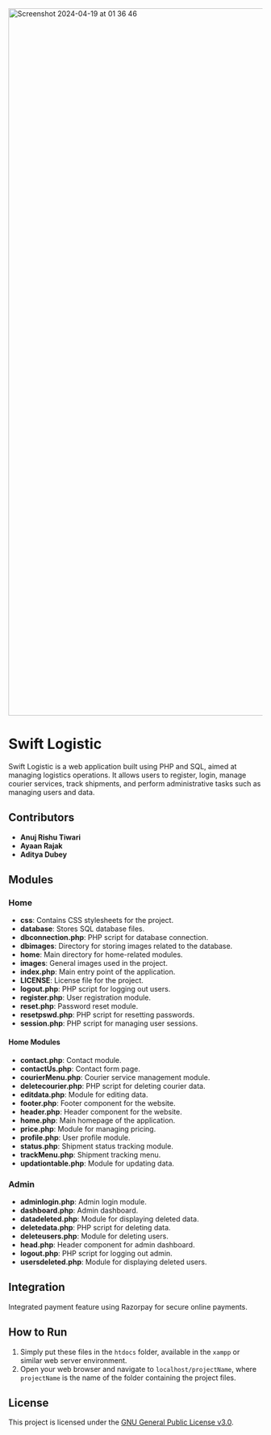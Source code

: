 
<img width="1399" alt="Screenshot 2024-04-19 at 01 36 46" src="https://github.com/anuj-rishu/Swift-Logistics/assets/115218200/6f67bdf1-fe2a-44db-998e-4d05908bdc29">


# Swift Logistic

Swift Logistic is a web application built using PHP and SQL, aimed at managing logistics operations. It allows users to register, login, manage courier services, track shipments, and perform administrative tasks such as managing users and data.

## Contributors

- **Anuj Rishu Tiwari**
- **Ayaan Rajak**
- **Aditya Dubey**

## Modules

### Home

- **css**: Contains CSS stylesheets for the project.
- **database**: Stores SQL database files.
- **dbconnection.php**: PHP script for database connection.
- **dbimages**: Directory for storing images related to the database.
- **home**: Main directory for home-related modules.
- **images**: General images used in the project.
- **index.php**: Main entry point of the application.
- **LICENSE**: License file for the project.
- **logout.php**: PHP script for logging out users.
- **register.php**: User registration module.
- **reset.php**: Password reset module.
- **resetpswd.php**: PHP script for resetting passwords.
- **session.php**: PHP script for managing user sessions.

#### Home Modules

- **contact.php**: Contact module.
- **contactUs.php**: Contact form page.
- **courierMenu.php**: Courier service management module.
- **deletecourier.php**: PHP script for deleting courier data.
- **editdata.php**: Module for editing data.
- **footer.php**: Footer component for the website.
- **header.php**: Header component for the website.
- **home.php**: Main homepage of the application.
- **price.php**: Module for managing pricing.
- **profile.php**: User profile module.
- **status.php**: Shipment status tracking module.
- **trackMenu.php**: Shipment tracking menu.
- **updationtable.php**: Module for updating data.

### Admin

- **adminlogin.php**: Admin login module.
- **dashboard.php**: Admin dashboard.
- **datadeleted.php**: Module for displaying deleted data.
- **deletedata.php**: PHP script for deleting data.
- **deleteusers.php**: Module for deleting users.
- **head.php**: Header component for admin dashboard.
- **logout.php**: PHP script for logging out admin.
- **usersdeleted.php**: Module for displaying deleted users.

## Integration

Integrated payment feature using Razorpay for secure online payments.

## How to Run

1. Simply put these files in the `htdocs` folder, available in the `xampp` or similar web server environment.
2. Open your web browser and navigate to `localhost/projectName`, where `projectName` is the name of the folder containing the project files.

## License

This project is licensed under the [GNU General Public License v3.0](https://www.gnu.org/licenses/gpl-3.0.en.html).
